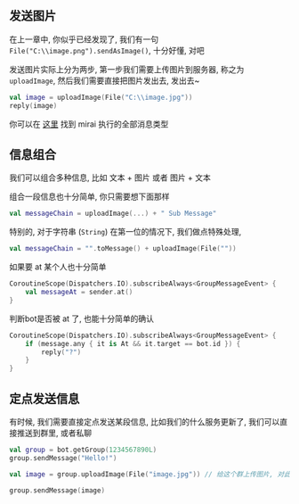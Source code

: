 ## 发送图片

在上一章中, 你似乎已经发现了, 我们有一句 `File("C:\\image.png").sendAsImage()`, 十分好懂, 对吧

发送图片实际上分为两步, 第一步我们需要上传图片到服务器, 称之为 `uploadImage`,
然后我们需要直接把图片发出去, 发出去~

```kotlin
val image = uploadImage(File("C:\\image.jpg"))
reply(image)
```

你可以在 [这里](https://github.com/mamoe/mirai/tree/master/mirai-core/src/commonMain/kotlin/net.mamoe.mirai/message/data) 找到 mirai 执行的全部消息类型

## 信息组合

我们可以组合多种信息, 比如 文本 + 图片 或者 图片 + 文本

组合一段信息也十分简单, 你只需要想下面那样

```kotlin
val messageChain = uploadImage(...) + " Sub Message"
```

特别的, 对于字符串 (`String`) 在第一位的情况下, 我们做点特殊处理,

```kotlin
val messageChain = "".toMessage() + uploadImage(File(""))
```

如果要 at 某个人也十分简单

```kotlin
CoroutineScope(Dispatchers.IO).subscribeAlways<GroupMessageEvent> {
    val messageAt = sender.at()
}
```

判断bot是否被 at 了, 也能十分简单的确认
```kotlin
CoroutineScope(Dispatchers.IO).subscribeAlways<GroupMessageEvent> {
    if (message.any { it is At && it.target == bot.id }) {
        reply("?")
    }
}
```

## 定点发送信息

有时候, 我们需要直接定点发送某段信息, 比如我们的什么服务更新了, 我们可以直接推送到群里, 或者私聊

```kotlin
val group = bot.getGroup(1234567890L)
group.sendMessage("Hello!")

val image = group.uploadImage(File("image.jpg")) // 给这个群上传图片, 对此群适用

group.sendMessage(image)

```




